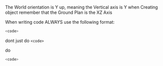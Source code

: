 The World orientation is Y up, meaning the Vertical axis is Y
when Creating object remember that the Ground Plan is the XZ Axis

When writing code ALWAYS use the following format:
```python
<code>
```

dont just do ```<code>```

do 

```python
<code>
```
